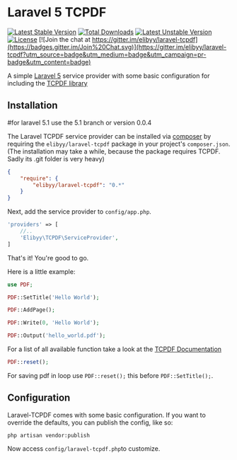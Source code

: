 # Laravel 5 TCPDF
[![Latest Stable Version](https://poser.pugx.org/elibyy/laravel-tcpdf/v/stable)](https://packagist.org/packages/elibyy/laravel-tcpdf) [![Total Downloads](https://poser.pugx.org/elibyy/laravel-tcpdf/downloads)](https://packagist.org/packages/elibyy/laravel-tcpdf) [![Latest Unstable Version](https://poser.pugx.org/elibyy/laravel-tcpdf/v/unstable)](https://packagist.org/packages/elibyy/laravel-tcpdf) [![License](https://poser.pugx.org/elibyy/laravel-tcpdf/license)](https://packagist.org/packages/elibyy/laravel-tcpdf)
[![Join the chat at https://gitter.im/elibyy/laravel-tcpdf](https://badges.gitter.im/Join%20Chat.svg)](https://gitter.im/elibyy/laravel-tcpdf?utm_source=badge&utm_medium=badge&utm_campaign=pr-badge&utm_content=badge)

A simple [Laravel 5](http://www.laravel.com) service provider with some basic configuration for including the [TCPDF library](http://www.tcpdf.org/)

## Installation
#for laravel 5.1 use the 5.1 branch or version 0.0.4
 
The Laravel TCPDF service provider can be installed via [composer](http://getcomposer.org) by requiring the `elibyy/laravel-tcpdf` package in your project's `composer.json`. (The installation may take a while, because the package requires TCPDF. Sadly its .git folder is very heavy)

```json
{
    "require": {
        "elibyy/laravel-tcpdf": "0.*"
    }
}
```

Next, add the service provider to `config/app.php`.

```php
'providers' => [
    //..
    'Elibyy\TCPDF\ServiceProvider',
]
```

That's it! You're good to go.

Here is a little example:

```php
use PDF;

PDF::SetTitle('Hello World');

PDF::AddPage();

PDF::Write(0, 'Hello World');

PDF::Output('hello_world.pdf');
```
For a list of all available function take a look at the [TCPDF Documentation](http://www.tcpdf.org/doc/code/classTCPDF.html)

```php
PDF::reset();
```
For saving pdf in loop use `PDF::reset();` this before `PDF::SetTitle();`.

## Configuration

Laravel-TCPDF comes with some basic configuration.
If you want to override the defaults, you can publish the config, like so:

    php artisan vendor:publish

Now access `config/laravel-tcpdf.php`to customize.

